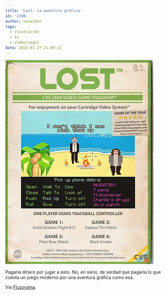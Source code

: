 ```yaml
---
title: 'Lost: La aventura gráfica'
id: '2298'
author: neverbot
tags:
  - ilustración
  - tv
  - videojuegos
date: 2010-01-27 21:09:11
---
```


![201001272107.jpg](./lost-la-aventura-grafica/201001272107.jpg)

Pagaría dinero por jugar a esto. No, en serio, de verdad que pagaría lo que cuesta un juego moderno por una aventura gráfica como esa.  

Vía [Fluzorama](http://fluzo.tumblr.com/post/352489902/lostvideogame).
